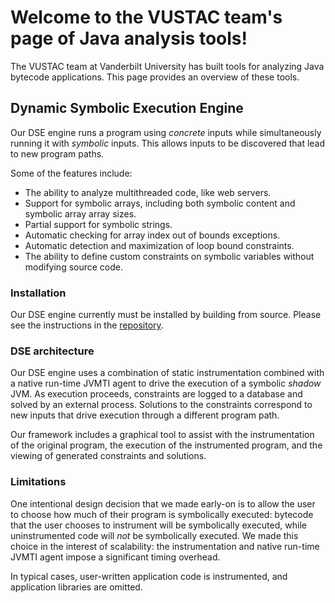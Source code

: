 # Welcome to the VUSTAC team's page of Java analysis tools!

The VUSTAC team at Vanderbilt University has built tools for analyzing Java bytecode applications. This page provides an overview of these tools.

## Dynamic Symbolic Execution Engine

Our DSE engine runs a program using *concrete* inputs while simultaneously running it with *symbolic* inputs. This allows inputs to be discovered that lead to new program paths. 

Some of the features include:

* The ability to analyze multithreaded code, like web servers.
* Support for symbolic arrays, including both symbolic content and symbolic array array sizes.
* Partial support for symbolic strings.
* Automatic checking for array index out of bounds exceptions.
* Automatic detection and maximization of loop bound constraints.
* The ability to define custom constraints on symbolic variables without modifying source code.

### Installation

Our DSE engine currently must be installed by building from source. Please see the instructions in the [repository](https://github.com/vustac/dse).

### DSE architecture

Our DSE engine uses a combination of static instrumentation combined with a native run-time JVMTI agent to drive the execution of a symbolic *shadow* JVM. As execution proceeds, constraints are logged to a database and solved by an external process. Solutions to the constraints correspond to new inputs that drive execution through a different program path.

Our framework includes a graphical tool to assist with the instrumentation of the original program, the execution of the instrumented program, and the viewing of generated constraints and solutions.

### Limitations

One intentional design decision that we made early-on is to allow the user to choose how much of their program is symbolically executed: bytecode that the user chooses to instrument will be symbolically executed, while uninstrumented code will *not* be symbolically executed. We made this choice in the interest of scalability: the instrumentation and native run-time JVMTI agent impose a significant timing overhead. 

In typical cases, user-written application code is instrumented, and application libraries are omitted.
